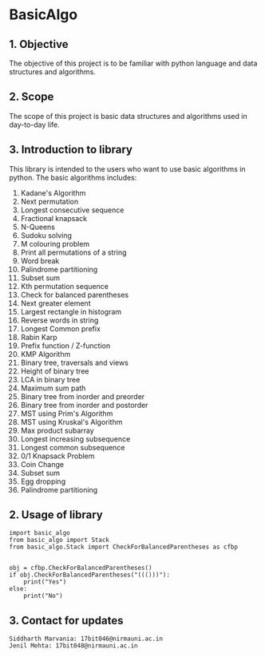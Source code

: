 # BasicAlgo

## 1. Objective

The objective of this project is to be familiar with python language and data structures and algorithms.

## 2. Scope

The scope of this project is basic data structures and algorithms used in day-to-day life. 

## 3. Introduction to library

This library is intended to the users who want to use basic algorithms in python. The basic algorithms includes:
1. Kadane's Algorithm
2. Next permutation
3. Longest consecutive sequence
4. Fractional knapsack
5. N-Queens
6. Sudoku solving
7. M colouring problem
8. Print all permutations of a string
9. Word break
10. Palindrome partitioning
11. Subset sum
12. Kth permutation sequence
13. Check for balanced parentheses
14. Next greater element
15. Largest rectangle in histogram
16. Reverse words in string
17. Longest Common prefix
18. Rabin Karp
19. Prefix function / Z-function
20. KMP Algorithm
21. Binary tree, traversals and views
22. Height of binary tree
23. LCA in binary tree
24. Maximum sum path
25. Binary tree from inorder and preorder
26. Binary tree from inorder and postorder
27. MST using Prim's Algorithm
28. MST using Kruskal's Algorithm
29. Max product subarray
30. Longest increasing subsequence
31. Longest common subsequence
32. 0/1 Knapsack Problem
33. Coin Change
34. Subset sum
35. Egg dropping
36. Palindrome partitioning

## 2. Usage of library

```
import basic_algo
from basic_algo import Stack
from basic_algo.Stack import CheckForBalancedParentheses as cfbp


obj = cfbp.CheckForBalancedParentheses()
if obj.CheckForBalancedParentheses("((()))"):
    print("Yes")
else:
    print("No")
```

## 3. Contact for updates

```
Siddharth Marvania: 17bit046@nirmauni.ac.in
Jenil Mehta: 17bit048@nirmauni.ac.in
```
